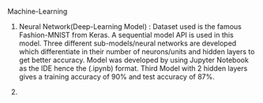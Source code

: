 Machine-Learning

1) Neural Network(Deep-Learning Model) :
Dataset used is the famous Fashion-MNIST from Keras.
A sequential model API is used in this model.
Three different sub-models/neural networks are developed which differentiate in their number of neurons/units and hidden layers to get better accuracy.
Model was developed by using Jupyter Notebook as the IDE hence the (.ipynb) format.
Third Model with 2 hidden layers gives a training accuracy of 90% and test accuracy of 87%.

2)
